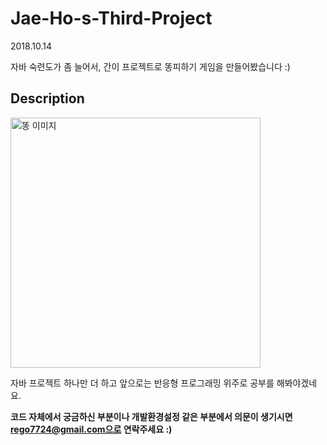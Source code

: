 # Jae-Ho-s-Third-Project

2018.10.14

자바 숙련도가 좀 늘어서, 간이 프로젝트로 똥피하기 게임을 만들어봤습니다 :)

## Description

<img alt="똥 이미지" src="https://lh3.googleusercontent.com/proxy/LQkANGfSAdupqpSp4fBsVUdB1dOH6pdiHZL3IPJ-_WoqoEbp4CmxCoXD1rFS7hekJGK1SJWZCH1xxrPJr2e1d1IxffRci_UNLFg8sj1zafATxtvOHMQoBN8FBKMaumwgo4OnVwFxz7tVn_T5W-6Cibvvj2NkQdL3LAQuO7_KBWxeetpQCPaWanHtyXRJ_h7-SjTWBkYusm5ydnlcukPwpejCVvBfd5xvi1fFBNCDm-yvgLyLQTCUEaIzLqHiIChWN2cNuH4miPCvWksM6H6GD_LNMZywnp_yKBx0MIgt4KW8p03EHA" width="400">

자바 프로젝트 하나만 더 하고 앞으로는 반응형 프로그래밍 위주로 공부를 해봐야겠네요. 

**코드 자체에서 궁금하신 부분이나 개발환경설정 같은 부분에서 의문이 생기시면 rego7724@gmail.com으로 연락주세요 :)**
